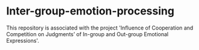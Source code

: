 # Inter-group-emotion-processing
This repository is associated with the project 'Influence of Cooperation and Competition on Judgments’ of In-group and Out-group Emotional Expressions'.

